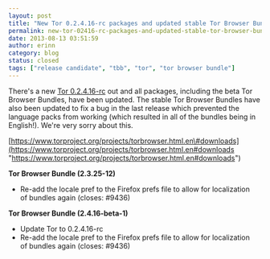```yaml
---
layout: post
title: "New Tor 0.2.4.16-rc packages and updated stable Tor Browser Bundles"
permalink: new-tor-02416-rc-packages-and-updated-stable-tor-browser-bundles
date: 2013-08-13 03:51:59
author: erinn
category: blog
status: closed
tags: ["release candidate", "tbb", "tor", "tor browser bundle"]
---
```


There's a new [Tor 0.2.4.16-rc](https://lists.torproject.org/pipermail/tor-talk/2013-August/029344.html) out and all packages, including the beta Tor Browser Bundles, have been updated. The stable Tor Browser Bundles have also been updated to fix a bug in the last release which prevented the language packs from working (which resulted in all of the bundles being in English!). We're very sorry about this.

[https://www.torproject.org/projects/torbrowser.html.en\#downloads](https://www.torproject.org/projects/torbrowser.html.en#downloads "https://www.torproject.org/projects/torbrowser.html.en#downloads")

**Tor Browser Bundle (2.3.25-12)**

-   Re-add the locale pref to the Firefox prefs file to allow for localization  
     of bundles again (closes: \#9436)

**Tor Browser Bundle (2.4.16-beta-1)**

-   Update Tor to 0.2.4.16-rc
-   Re-add the locale pref to the Firefox prefs file to allow for localization  
     of bundles again (closes: \#9436)

